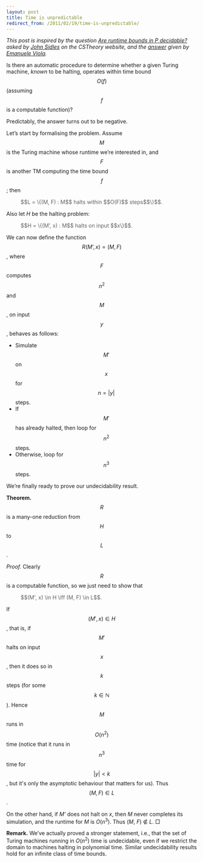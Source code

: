 ```yaml
---
layout: post
title: Time is unpredictable
redirect_from: /2011/02/19/time-is-unpredictable/
---
```


<em>This post is inspired by the question <a href="http://cstheory.stackexchange.com/q/5004/182">Are runtime bounds in P decidable?</a> asked by <a href="http://www.mrfm.org/">John Sidles</a> on the CSTheory website, and the <a href="http://cstheory.stackexchange.com/questions/5004/are-runtime-bounds-in-p-decidable-answer-no/5006#5006">answer</a> given by <a href="http://www.ccs.neu.edu/home/viola/">Emanuele Viola</a>.</em>

Is there an automatic procedure to determine whether a given Turing machine, <em>known</em> to be halting, operates within time bound $$O(f)$$ (assuming $$f$$ is a computable function)?

Predictably, the answer turns out to be negative.

Let’s start by formalising the problem. Assume $$M$$ is the Turing machine whose runtime we’re interested in, and $$F$$ is another TM computing the time bound $$f$$; then

<blockquote style="border:none;font-style:normal;">
$$L = \{(M, F) : M$$ halts within $$O(F)$$ steps$$\}$$.
</blockquote>

Also let <em>H</em> be the halting problem:

<blockquote style="border:none;font-style:normal;">
$$H = \{(M’, x) : M$$ halts on input $$x\}$$.
</blockquote>

We can now define the function $$R(M’, x) = (M, F)$$, where $$F$$ computes $$n^2$$ and $$M$$, on input $$y$$, behaves as follows:

- Simulate $$M'$$ on $$x$$ for $$n = |y|$$ steps.
- If $$M'$$ has already halted, then loop for $$n^2$$ steps.
- Otherwise, loop for $$n^3$$ steps.

We’re finally ready to prove our undecidability result.

<strong>Theorem.</strong> $$R$$ is a many-one reduction from $$H$$ to $$L$$.

<em>Proof.</em> Clearly $$R$$ is a computable function, so we just need to show that
<blockquote style="border:none;font-style:normal;">
$$(M', x) \in H \iff (M, F) \in L$$.
</blockquote>

If  $$(M', x) \in H$$, that is, if $$M'$$ halts on input $$x$$, then it does so in $$k$$ steps (for some $$k \in \mathbb{N}$$). Hence $$M$$ runs in $$O(n^2)$$ time (notice that it runs in $$n^3$$ time for $$|y| < k$$, but it's only the asymptotic behaviour that matters for us). Thus $$(M, F) \in L$$.

On the other hand, if <em>M’</em> does not halt on <em>x</em>, then <em>M</em> never completes its simulation, and the runtime for <em>M</em> is <em>O</em>(<em>n</em><sup>3</sup>). Thus (<em>M</em>, <em>F</em>) &notin; <em>L</em>. □

<strong>Remark.</strong> We’ve actually proved a stronger statement, i.e., that the set of Turing machines running in <em>O</em>(<em>n</em><sup>2</sup>) time is undecidable, even if we restrict the domain to machines halting in polynomial time. Similar undecidability results hold for an infinite class of time bounds.
